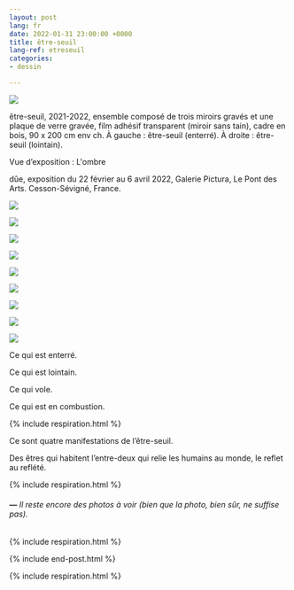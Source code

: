 ```yaml
---
layout: post
lang: fr
date: 2022-01-31 23:00:00 +0000
title: être-seuil
lang-ref: etreseuil
categories:
- dessin

---
```

![](/mepierdoparaver/imgs/etre-seuil-2021-2022-1-up.jpg)

être-seuil, 2021-2022, ensemble composé de trois miroirs gravés et une plaque de verre gravée, film adhésif transparent (miroir sans tain), cadre en bois, 90 x 200 cm env ch. À gauche : être-seuil (enterré). À droite : être-seuil (lointain). 

Vue d’exposition : L'ombre

dûe, exposition du 22 février au 6 avril 2022, Galerie Pictura, Le Pont des Arts. Cesson-Sévigné, France.

![](/mepierdoparaver/imgs/etre-seuil-2021-2022-2-up.jpg)

![](/mepierdoparaver/imgs/etre-seuil-enterre-2021-2022-1_-up.jpg)

![](/mepierdoparaver/imgs/etre-seuil-enterre-2021-2022-6_-up.jpg)

![](/mepierdoparaver/imgs/etre-seuil-lointain-2021-2022-9_-up.jpg)

![](/mepierdoparaver/imgs/etre-seuil-lointain-2021-2022-5-up.jpg)

![](/mepierdoparaver/imgs/etre-seuil-combustion-2021-2022-2-up.jpg)

![](/mepierdoparaver/imgs/etre-seuil-combustion-2021-2022-4-up.jpg)

![](/mepierdoparaver/imgs/etre-seuil-vol-2021-2022-1-up.jpg)

![](/mepierdoparaver/imgs/etre-seuil-vol-2021-2022-4-up.jpg)

Ce qui est enterré.

Ce qui est lointain.

Ce qui vole.

Ce qui est en combustion.

{% include respiration.html %}

Ce sont quatre manifestations de l’être-seuil.

Des êtres qui habitent l’entre-deux qui relie les humains au monde, le reflet au reflété.

{% include respiration.html %}

###### **_—_** _Il reste encore des photos à voir (bien que la photo, bien sûr, ne suffise pas)._

{% include respiration.html %}

{% include end-post.html %}

{% include respiration.html %}